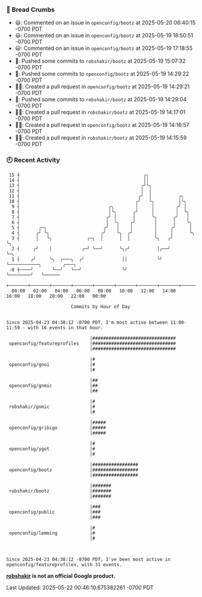 ### 🍞 Bread Crumbs

 * 😃: Commented on an issue in `openconfig/bootz` at 2025-05-20 06:40:15 -0700 PDT
 * 😃: Commented on an issue in `openconfig/bootz` at 2025-05-19 18:50:51 -0700 PDT
 * 😃: Commented on an issue in `openconfig/bootz` at 2025-05-19 17:18:55 -0700 PDT
 * 🚢: Pushed some commits to `robshakir/bootz` at 2025-05-19 15:07:32 -0700 PDT
 * 🚢: Pushed some commits to `openconfig/bootz` at 2025-05-19 14:29:22 -0700 PDT
 * ✍🏼: Created a pull request in `openconfig/bootz` at 2025-05-19 14:29:21 -0700 PDT
 * 🚢: Pushed some commits to `robshakir/bootz` at 2025-05-19 14:29:04 -0700 PDT
 * ✍🏼: Created a pull request in `robshakir/bootz` at 2025-05-19 14:17:01 -0700 PDT
 * ✍🏼: Created a pull request in `openconfig/bootz` at 2025-05-19 14:16:57 -0700 PDT
 * ✍🏼: Created a pull request in `robshakir/bootz` at 2025-05-19 14:15:59 -0700 PDT

### 🕘 Recent Activity
```
 15 ┼                                              ╭╮
 14 ┤                                              ││
 13 ┤                                             ╭╯╰╮
 12 ┤                                             │  │
 11 ┤                                            ╭╯  │          ╭╮
 10 ┤                                           ╭╯   ╰╮         │╰╮
  9 ┤                                 ╭╮        │     │        ╭╯ │
  8 ┤                                 │╰╮      ╭╯     │        │  ╰╮
  7 ┤                                ╭╯ │      │      ╰╮      ╭╯   │
  6 ┤                                │  ╰╮    ╭╯       │      │    ╰╮
  5 ┤       ╭─╮                     ╭╯   │    │        │     ╭╯     │
  4 ┤      ╭╯ ╰╮                   ╭╯    ╰╮  ╭╯        │     │      ╰╮
  3 ┤      │   ╰╮             ╭─╮  │      │  │         ╰╮   ╭╯       ╰╮
  2 ┤     ╭╯    │           ╭─╯ ╰──╯      ╰╮╭╯          │╭──╯         ╰─╮
  1 ┤    ╭╯     ╰╮  ╭───╮  ╭╯              ││           ╰╯              ╰───────────╮        ╭───╮
 -0 ┼────╯       ╰──╯   ╰──╯               ╰╯                                       ╰────────╯   ╰──────
    +───────+───────+───────+───────+───────+───────+───────+───────+───────+───────+───────+───────+────
  00:00   02:00   04:00   06:00   08:00   10:00   12:00   14:00   16:00   18:00   20:00   22:00   00:00   

						Commits by Hour of Day


Since 2025-04-23 04:38:12 -0700 PDT, I'm most active between 11:00-11:59 - with 16 events in that hour.

```



```
                               |###############################
 openconfig/featureprofiles    |###############################
                               |###############################

                               |#
 openconfig/gnoi               |#
                               |#

                               |##
 openconfig/gnmic              |##
                               |##

                               |#
 robshakir/gnmic               |#
                               |#

                               |#####
 openconfig/gribigo            |#####
                               |#####

                               |#
 openconfig/ygot               |#
                               |#

                               |#################
 openconfig/bootz              |#################
                               |#################

                               |#######
 robshakir/bootz               |#######
                               |#######

                               |###
 openconfig/public             |###
                               |###

                               |#
 openconfig/lemming            |#
                               |#



Since 2025-04-23 04:38:12 -0700 PDT, I've been most active in openconfig/featureprofiles, with 31 events.

```
**[robshakir](mailto:robjs@google.com) is not an official Google product.**  


Last Updated: 2025-05-22 00:46:10.675382261 -0700 PDT
